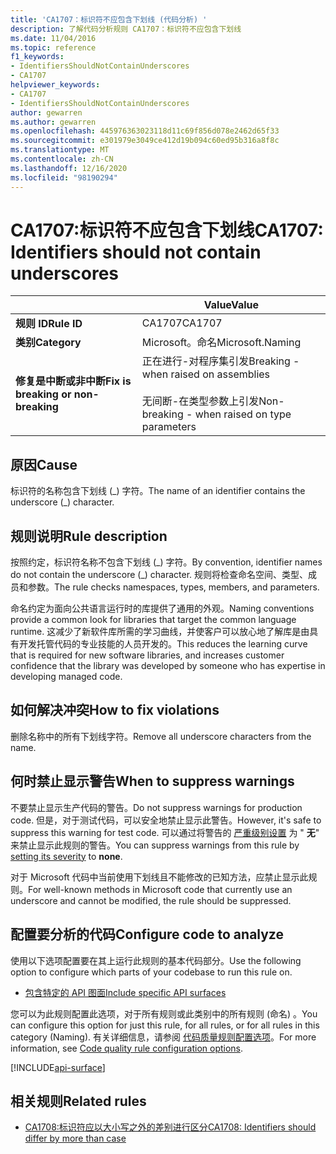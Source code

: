 ```yaml
---
title: 'CA1707：标识符不应包含下划线 (代码分析) '
description: 了解代码分析规则 CA1707：标识符不应包含下划线
ms.date: 11/04/2016
ms.topic: reference
f1_keywords:
- IdentifiersShouldNotContainUnderscores
- CA1707
helpviewer_keywords:
- CA1707
- IdentifiersShouldNotContainUnderscores
author: gewarren
ms.author: gewarren
ms.openlocfilehash: 445976363023118d11c69f856d078e2462d65f33
ms.sourcegitcommit: e301979e3049ce412d19b094c60ed95b316a8f8c
ms.translationtype: MT
ms.contentlocale: zh-CN
ms.lasthandoff: 12/16/2020
ms.locfileid: "98190294"
---
```

# <a name="ca1707-identifiers-should-not-contain-underscores"></a><span data-ttu-id="62b38-103">CA1707:标识符不应包含下划线</span><span class="sxs-lookup"><span data-stu-id="62b38-103">CA1707: Identifiers should not contain underscores</span></span>

| | <span data-ttu-id="62b38-104">Value</span><span class="sxs-lookup"><span data-stu-id="62b38-104">Value</span></span> |
|-|-|
| <span data-ttu-id="62b38-105">**规则 ID**</span><span class="sxs-lookup"><span data-stu-id="62b38-105">**Rule ID**</span></span> |<span data-ttu-id="62b38-106">CA1707</span><span class="sxs-lookup"><span data-stu-id="62b38-106">CA1707</span></span>|
| <span data-ttu-id="62b38-107">**类别**</span><span class="sxs-lookup"><span data-stu-id="62b38-107">**Category**</span></span> |<span data-ttu-id="62b38-108">Microsoft。命名</span><span class="sxs-lookup"><span data-stu-id="62b38-108">Microsoft.Naming</span></span>|
| <span data-ttu-id="62b38-109">**修复是中断或非中断**</span><span class="sxs-lookup"><span data-stu-id="62b38-109">**Fix is breaking or non-breaking**</span></span> |<span data-ttu-id="62b38-110">正在进行-对程序集引发</span><span class="sxs-lookup"><span data-stu-id="62b38-110">Breaking - when raised on assemblies</span></span><br/><br/><span data-ttu-id="62b38-111">无间断-在类型参数上引发</span><span class="sxs-lookup"><span data-stu-id="62b38-111">Non-breaking - when raised on type parameters</span></span>|

## <a name="cause"></a><span data-ttu-id="62b38-112">原因</span><span class="sxs-lookup"><span data-stu-id="62b38-112">Cause</span></span>

<span data-ttu-id="62b38-113">标识符的名称包含下划线 (\_) 字符。</span><span class="sxs-lookup"><span data-stu-id="62b38-113">The name of an identifier contains the underscore (\_) character.</span></span>

## <a name="rule-description"></a><span data-ttu-id="62b38-114">规则说明</span><span class="sxs-lookup"><span data-stu-id="62b38-114">Rule description</span></span>

<span data-ttu-id="62b38-115">按照约定，标识符名称不包含下划线 (\_) 字符。</span><span class="sxs-lookup"><span data-stu-id="62b38-115">By convention, identifier names do not contain the underscore (\_) character.</span></span> <span data-ttu-id="62b38-116">规则将检查命名空间、类型、成员和参数。</span><span class="sxs-lookup"><span data-stu-id="62b38-116">The rule checks namespaces, types, members, and parameters.</span></span>

<span data-ttu-id="62b38-117">命名约定为面向公共语言运行时的库提供了通用的外观。</span><span class="sxs-lookup"><span data-stu-id="62b38-117">Naming conventions provide a common look for libraries that target the common language runtime.</span></span> <span data-ttu-id="62b38-118">这减少了新软件库所需的学习曲线，并使客户可以放心地了解库是由具有开发托管代码的专业技能的人员开发的。</span><span class="sxs-lookup"><span data-stu-id="62b38-118">This reduces the learning curve that is required for new software libraries, and increases customer confidence that the library was developed by someone who has expertise in developing managed code.</span></span>

## <a name="how-to-fix-violations"></a><span data-ttu-id="62b38-119">如何解决冲突</span><span class="sxs-lookup"><span data-stu-id="62b38-119">How to fix violations</span></span>

<span data-ttu-id="62b38-120">删除名称中的所有下划线字符。</span><span class="sxs-lookup"><span data-stu-id="62b38-120">Remove all underscore characters from the name.</span></span>

## <a name="when-to-suppress-warnings"></a><span data-ttu-id="62b38-121">何时禁止显示警告</span><span class="sxs-lookup"><span data-stu-id="62b38-121">When to suppress warnings</span></span>

<span data-ttu-id="62b38-122">不要禁止显示生产代码的警告。</span><span class="sxs-lookup"><span data-stu-id="62b38-122">Do not suppress warnings for production code.</span></span> <span data-ttu-id="62b38-123">但是，对于测试代码，可以安全地禁止显示此警告。</span><span class="sxs-lookup"><span data-stu-id="62b38-123">However, it's safe to suppress this warning for test code.</span></span> <span data-ttu-id="62b38-124">可以通过将警告的 [严重级别设置](../configuration-options.md#severity-level) 为 " **无**" 来禁止显示此规则的警告。</span><span class="sxs-lookup"><span data-stu-id="62b38-124">You can suppress warnings from this rule by [setting its severity](../configuration-options.md#severity-level) to **none**.</span></span>

<span data-ttu-id="62b38-125">对于 Microsoft 代码中当前使用下划线且不能修改的已知方法，应禁止显示此规则。</span><span class="sxs-lookup"><span data-stu-id="62b38-125">For well-known methods in Microsoft code that currently use an underscore and cannot be modified, the rule should be suppressed.</span></span>

## <a name="configure-code-to-analyze"></a><span data-ttu-id="62b38-126">配置要分析的代码</span><span class="sxs-lookup"><span data-stu-id="62b38-126">Configure code to analyze</span></span>

<span data-ttu-id="62b38-127">使用以下选项配置要在其上运行此规则的基本代码部分。</span><span class="sxs-lookup"><span data-stu-id="62b38-127">Use the following option to configure which parts of your codebase to run this rule on.</span></span>

- [<span data-ttu-id="62b38-128">包含特定的 API 图面</span><span class="sxs-lookup"><span data-stu-id="62b38-128">Include specific API surfaces</span></span>](#include-specific-api-surfaces)

<span data-ttu-id="62b38-129">您可以为此规则配置此选项，对于所有规则或此类别中的所有规则 (命名) 。</span><span class="sxs-lookup"><span data-stu-id="62b38-129">You can configure this option for just this rule, for all rules, or for all rules in this category (Naming).</span></span> <span data-ttu-id="62b38-130">有关详细信息，请参阅 [代码质量规则配置选项](../code-quality-rule-options.md)。</span><span class="sxs-lookup"><span data-stu-id="62b38-130">For more information, see [Code quality rule configuration options](../code-quality-rule-options.md).</span></span>

[!INCLUDE[api-surface](~/includes/code-analysis/api-surface.md)]

## <a name="related-rules"></a><span data-ttu-id="62b38-131">相关规则</span><span class="sxs-lookup"><span data-stu-id="62b38-131">Related rules</span></span>

- [<span data-ttu-id="62b38-132">CA1708:标识符应以大小写之外的差别进行区分</span><span class="sxs-lookup"><span data-stu-id="62b38-132">CA1708: Identifiers should differ by more than case</span></span>](ca1708.md)
